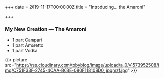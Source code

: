 +++
date = 2019-11-17T00:00:00Z
title = "Introducing... the Amaroni"

+++
### My New Creation — The Amaroni

* 1 part Campari
* 1 part Amaretto
* 1 part Vodka

{{< picture 
        src="https://res.cloudinary.com/tobyblog/image/upload/a_0/v1573952508/img/C751F33F-2745-4CAA-B6BE-080F11810BD0_jpgmzf.jpg" >}}